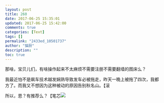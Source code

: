 ```yaml
---
layout: post
title: 260
date: 2017-06-25 15:35:01
updated: 2017-06-25 15:42:00
comments: true
categories: [Text]
tags: []
permalink: "2433ed_10501737"
author: "猫厨"
description: ""
toc: true
---
```


<p>那啥，宝贝儿们，有啥操作起来不太麻烦不需要注册不需要翻墙的图床么？</p> 
<p>我最近怕不是飙车技术越发娴熟导致发车必被拖走，昨天一晚上被拖了四次，我都方了。而我又不想因为这种被动的原因告别秋名山。【滚</p> 
<p>所以，恩？有推荐么？【笔芯<img src="https://imglf2.nosdn.127.net/img/cVZNdzJtQk9JV2VLMldkVnZiM1NzbjJOOWQyc1VvL3k1OU41S2xMck9BRGNDdzFIK2poOE1nPT0.jpg?=imageView&amp;thumbnail=500x0&amp;quality=96&amp;stripmeta=0&amp;type=jpg%7Cwatermark&amp;type=2"  border="0"  hspace="0"  vspace="0"  smallsrc="https://imglf2.nosdn.127.net/img/cVZNdzJtQk9JV2VLMldkVnZiM1NzbjJOOWQyc1VvL3k1OU41S2xMck9BRGNDdzFIK2poOE1nPT0.jpg?=imageView&amp;thumbnail=164x164&amp;quality=96&amp;stripmeta=0&amp;type=jpg%7Cwatermark&amp;type=2"  style="max-width:500px;"  /><br /></p>